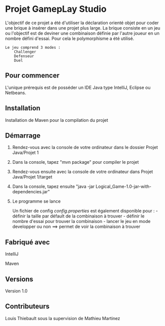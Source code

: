 # **Projet GamepLay Studio**

L'objectif de ce projet a été d'utiliser la déclaration orienté objet pour coder une brique à insérer dans une projet plus large.
La brique consiste en un jeu ou l'objectif est de deviner une combinaison définie par l'autre joueur en un nombre défini d'essai. 
Pour cela le polymorphisme a été utilisé. 
    
    Le jeu comprend 3 modes :
        Challenger
        Defenseur
        Duel
    

## **Pour commencer**

L'unique prérequis est de posséder un IDE Java type IntelliJ, Eclipse ou Netbeans.

## **Installation**

Installation de Maven pour la compilation du projet

## **Démarrage**

1) Rendez-vous avec la console de votre ordinateur dans le dossier Projet Java/Projet 1
2) Dans la console, tapez "mvn package" pour compiler le projet
3) Rendez-vous ensuite avec la console de votre ordinateur dans Projet Java/Projet 1/target 
4) Dans la console, tapez ensuite "java -jar Logical_Game-1.0-jar-with-dependencies.jar"
5) Le programme se lance 

    Un fichier de config _config.properties_ est également disponible pour :
        - définir la taille par défault de la combinaison à trouver
        - définir le nombre d'essai pour trouver la combinaison
        - lancer le jeu en mode developper ou non ==> permet de voir la combinaison à trouver

## **Fabriqué avec**

IntelliJ

Maven

## **Versions** 

Version 1.0

## **Contributeurs**

Louis Thiebault sous la supervision de Mathieu Martinez